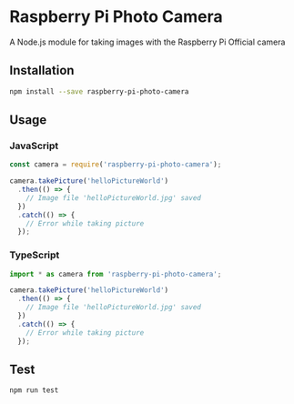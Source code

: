 # Raspberry Pi Photo Camera
A Node.js module for taking images with the Raspberry Pi Official camera

## Installation
```sh
npm install --save raspberry-pi-photo-camera
```

## Usage

### JavaScript
```javascript
const camera = require('raspberry-pi-photo-camera');

camera.takePicture('helloPictureWorld')
  .then(() => {
    // Image file 'helloPictureWorld.jpg' saved
  })
  .catch(() => {
    // Error while taking picture
  });
```

### TypeScript
```typescript
import * as camera from 'raspberry-pi-photo-camera';

camera.takePicture('helloPictureWorld')
  .then(() => {
    // Image file 'helloPictureWorld.jpg' saved
  })
  .catch(() => {
    // Error while taking picture
  });
```

## Test
```sh
npm run test
```